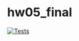 # hw05_final

[![Tests](https://github.com/Kroks4502/django_project/actions/workflows/test_workflow.yml/badge.svg?branch=main)](https://github.com/Kroks4502/django_project/actions/workflows/test_workflow.yml)

